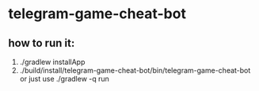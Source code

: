 # telegram-game-cheat-bot

## how to run it:

1. ./gradlew installApp
2. ./build/install/telegram-game-cheat-bot/bin/telegram-game-cheat-bot
or just use ./gradlew -q run